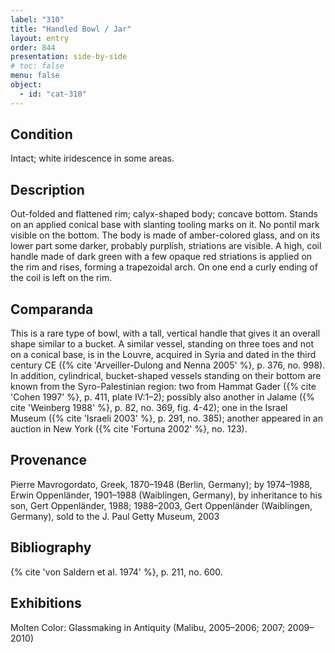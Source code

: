 ```yaml
---
label: "310"
title: "Handled Bowl / Jar"
layout: entry
order: 844
presentation: side-by-side
# toc: false
menu: false
object:
  - id: "cat-310"
---
```


## Condition

Intact; white iridescence in some areas.

## Description

Out-folded and flattened rim; calyx-shaped body; concave bottom. Stands on an applied conical base with slanting tooling marks on it. No pontil mark visible on the bottom. The body is made of amber-colored glass, and on its lower part some darker, probably purplish, striations are visible. A high, coil handle made of dark green with a few opaque red striations is applied on the rim and rises, forming a trapezoidal arch. On one end a curly ending of the coil is left on the rim.

## Comparanda

This is a rare type of bowl, with a tall, vertical handle that gives it an overall shape similar to a bucket. A similar vessel, standing on three toes and not on a conical base, is in the Louvre, acquired in Syria and dated in the third century CE ({% cite 'Arveiller-Dulong and Nenna 2005' %}, p. 376, no. 998). In addition, cylindrical, bucket-shaped vessels standing on their bottom are known from the Syro-Palestinian region: two from Hammat Gader ({% cite 'Cohen 1997' %}, p. 411, plate IV:1–2); possibly also another in Jalame ({% cite 'Weinberg 1988' %}, p. 82, no. 369, fig. 4-42); one in the Israel Museum ({% cite 'Israeli 2003' %}, p. 291, no. 385); another appeared in an auction in New York ({% cite 'Fortuna 2002' %}, no. 123).

## Provenance

Pierre Mavrogordato, Greek, 1870–1948 (Berlin, Germany); by 1974–1988, Erwin Oppenländer, 1901–1988 (Waiblingen, Germany), by inheritance to his son, Gert Oppenländer, 1988; 1988–2003, Gert Oppenländer (Waiblingen, Germany), sold to the J. Paul Getty Museum, 2003

## Bibliography

{% cite 'von Saldern et al. 1974' %}, p. 211, no. 600.

## Exhibitions

Molten Color: Glassmaking in Antiquity (Malibu, 2005–2006; 2007; 2009–2010)